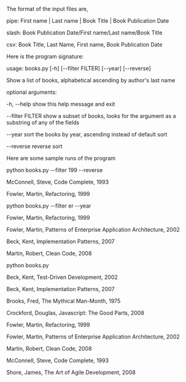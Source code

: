 The format of the input files are,

pipe:
First name | Last name | Book Title | Book Publication Date

slash:
Book Publication Date/First name/Last name/Book Title

csv:
Book Title, Last Name, First name, Book Publication Date


Here is the program signature:

usage: books.py [-h] [--filter FILTER] [--year] [--reverse]

Show a list of books, alphabetical ascending by author's last name

optional arguments:

  -h, --help       show this help message and exit
  
  --filter FILTER  show a subset of books, looks for the argument as a substring of any of the fields
  
  --year           sort the books by year, ascending instead of default sort
  
  --reverse        reverse sort
  

Here are some sample runs of the program

python books.py --filter 199 --reverse

McConnell, Steve, Code Complete, 1993

Fowler, Martin, Refactoring, 1999


python books.py --filter er --year

Fowler, Martin, Refactoring, 1999

Fowler, Martin, Patterns of Enterprise Application Architecture, 2002

Beck, Kent, Implementation Patterns, 2007

Martin, Robert, Clean Code, 2008


python books.py

Beck, Kent, Test-Driven Development, 2002

Beck, Kent, Implementation Patterns, 2007 

Brooks, Fred, The Mythical Man-Month, 1975

Crockford, Douglas, Javascript: The Good Parts, 2008

Fowler, Martin, Refactoring, 1999

Fowler, Martin, Patterns of Enterprise Application Architecture, 2002

Martin, Robert, Clean Code, 2008

McConnell, Steve, Code Complete, 1993

Shore, James, The Art of Agile Development, 2008


